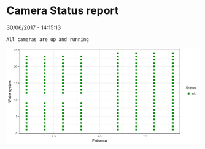 Camera Status report
================
30/06/2017 - 14:15:13

    All cameras are up and running

![](camreport_files/figure-markdown_github/unnamed-chunk-2-1.png)
